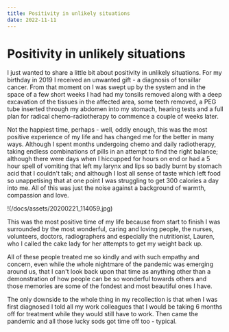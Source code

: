 ```yaml
---
title: Positivity in unlikely situations
date: 2022-11-11
---
```

# Positivity in unlikely situations

I just wanted to share a little bit about positivity in unlikely situations. For my birthday in 2019 I received an unwanted gift - a diagnosis of tonsillar cancer. From that moment on I was swept up by the system and in the space of a few short weeks I had had my tonsils removed along with a deep excavation of the tissues in the affected area, some teeth removed, a PEG tube inserted through my abdomen into my stomach, hearing tests and a full plan for radical chemo-radiotherapy to commence a couple of weeks later.

Not the happiest time, perhaps - well, oddly enough, this was the most positive experience of my life and has changed me for the better in many ways. Although I spent months undergoing chemo and daily radiotherapy, taking endless combinations of pills in an attempt to find the right balance; although there were days when I hiccupped for hours on end or had a 5 hour spell of vomiting that left my larynx and lips so badly burnt by stomach acid that I couldn't talk; and although I lost all sense of taste which left food so unappetising that at one point I was struggling to get 300 calories a day into me. All of this was just the noise against a background of warmth, compassion and love. 

!(/docs/assets/20200221_114059.jpg)

This was the most positive time of my life because from start to finish I was surrounded by the most wonderful, caring and loving people, the nurses, volunteers, doctors, radiographers and especially the nutritionist, Lauren, who I called the cake lady for her attempts to get my weight back up.

All of these people treated me so kindly and with such empathy and concern, even while the whole nightmare of the pandemic was emerging around us, that I can't look back upon that time as anything other than a demonstration of how people can be so wonderful towards others and those memories are some of the fondest and most beautiful ones I have.

The only downside to the whole thing in my recollection is that when I was first diagnosed I told all my work colleagues that I would be taking 6 months off for treatment while they would still have to work. Then came the pandemic and all those lucky sods got time off too - typical.

